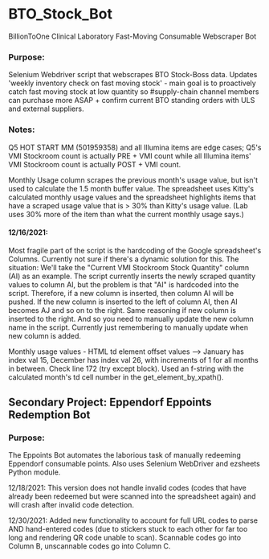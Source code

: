 # BTO_Stock_Bot
BillionToOne Clinical Laboratory Fast-Moving Consumable Webscraper Bot 

### Purpose: 
Selenium Webdriver script that webscrapes BTO Stock-Boss data. Updates 'weekly inventory check on fast moving stock' - main goal is to proactively catch fast moving stock at low quantity so #supply-chain channel members can purchase more ASAP + confirm current BTO standing orders with ULS and external suppliers.

### Notes:
Q5 HOT START MM (501959358) and all Illumina items are edge cases; Q5's VMI Stockroom count is 
actually PRE + VMI count while all Illumina items' VMI Stockroom count is actually POST + VMI count. 

Monthly Usage column scrapes the previous month's usage value, but isn't used to calculate the 1.5 month buffer value. The spreadsheet uses Kitty's calculated monthly usage values and the spreadsheet highlights items that have a scraped usage value that is > 30% than Kitty's usage value. (Lab uses 30% more of the item than what the current monthly usage says.)

#### 12/16/2021:
 Most fragile part of the script is the hardcoding of the Google spreadsheet's Columns. Currently not sure if there's a dynamic solution for this. The situation: We'll take the "Current VMI Stockroom Stock Quantity" column (AI) as an example. The script currently inserts the newly scraped quantity values to column AI, but the problem is that "AI" is hardcoded into the script. Therefore, if a new column is inserted, then column AI will be pushed. If the new column is inserted to the left of column AI, then AI becomes AJ and so on to the right. Same reasoning if new column is inserted to the right. And so you need to manually update the new column name in the script. Currently just remembering to manually update when new column is added.  

 Monthly usage values - HTML td element offset values --> January has index val 15, December has index val 26, with increments of 1 for all months in between. Check line 172 (try except block).
 Used an f-string with the calculated month's td cell number in the get_element_by_xpath(). 

## Secondary Project: Eppendorf Eppoints Redemption Bot 
### Purpose: 
The Eppoints Bot automates the laborious task of manually redeeming Eppendorf consumable points. Also uses Selenium WebDriver and ezsheets Python module. 

12/18/2021: This version does not handle invalid codes (codes that have already been redeemed but were scanned into the spreadsheet again) and will crash after invalid code detection. 

12/30/2021: Added new functionality to account for full URL codes to parse AND hand-entered codes (due to stickers stuck to each other for far too long and rendering QR code unable to scan). Scannable codes go into Column B, unscannable codes
go into Column C. 